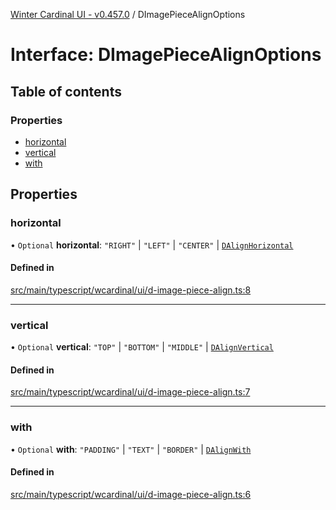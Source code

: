 [Winter Cardinal UI - v0.457.0](../index.md) / DImagePieceAlignOptions

# Interface: DImagePieceAlignOptions

## Table of contents

### Properties

- [horizontal](DImagePieceAlignOptions.md#horizontal)
- [vertical](DImagePieceAlignOptions.md#vertical)
- [with](DImagePieceAlignOptions.md#with)

## Properties

### horizontal

• `Optional` **horizontal**: ``"RIGHT"`` \| ``"LEFT"`` \| ``"CENTER"`` \| [`DAlignHorizontal`](../index.md#dalignhorizontal)

#### Defined in

[src/main/typescript/wcardinal/ui/d-image-piece-align.ts:8](https://github.com/winter-cardinal/winter-cardinal-ui/blob/v0.457.0/src/main/typescript/wcardinal/ui/d-image-piece-align.ts#L8)

___

### vertical

• `Optional` **vertical**: ``"TOP"`` \| ``"BOTTOM"`` \| ``"MIDDLE"`` \| [`DAlignVertical`](../index.md#dalignvertical)

#### Defined in

[src/main/typescript/wcardinal/ui/d-image-piece-align.ts:7](https://github.com/winter-cardinal/winter-cardinal-ui/blob/v0.457.0/src/main/typescript/wcardinal/ui/d-image-piece-align.ts#L7)

___

### with

• `Optional` **with**: ``"PADDING"`` \| ``"TEXT"`` \| ``"BORDER"`` \| [`DAlignWith`](../index.md#dalignwith)

#### Defined in

[src/main/typescript/wcardinal/ui/d-image-piece-align.ts:6](https://github.com/winter-cardinal/winter-cardinal-ui/blob/v0.457.0/src/main/typescript/wcardinal/ui/d-image-piece-align.ts#L6)
